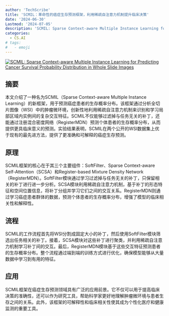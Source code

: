 ```yaml
---
author: 'TechScribe'
title: 'SCMIL：革命性的癌症生存预测框架，利用稀疏自注意力机制提升临床决策'
date: '2024-06-30'
Lastmod: '2024-07-05'
description: 'SCMIL: Sparse Context-aware Multiple Instance Learning for Predicting Cancer Survival Probability Distribution in Whole Slide Images'
categories:
  - CS.AI
# tags:
#   - emoji
---
```


[![SCMIL: Sparse Context-aware Multiple Instance Learning for Predicting Cancer Survival Probability Distribution in Whole Slide Images](https://arxiv-research-1301205113.cos.ap-guangzhou.myqcloud.com/images/2407.00664v1.pdf_0.jpg)](https://arxiv.org/abs/2407.00664v1)

## 摘要

本文介绍了一种名为SCMIL（Sparse Context-aware Multiple Instance Learning）的新框架，用于预测癌症患者的生存概率分布。该框架通过分析全切片图像（WSI）中的肿瘤微环境，创新性地利用稀疏自注意力机制来识别和学习局部区域内实例间的复杂交互特征。SCMIL不仅能够过滤掉与任务无关的补丁，还能通过注册混合密度网络（RegisterMDN）预测个体患者的生存概率分布，从而提供更具临床意义的预测。实验结果表明，SCMIL在两个公开的WSI数据集上优于现有的最先进方法，提供了更准确和可解释的癌症生存预测。<!--more-->

## 原理

SCMIL框架的核心在于其三个主要组件：SoftFilter、Sparse Context-aware Self-Attention（SCSA）和Register-based Mixture Density Network（RegisterMDN）。SoftFilter模块通过学习过滤掉与任务无关的补丁，只保留相关的补丁进行进一步分析。SCSA模块利用稀疏自注意力机制，基于补丁的形态特征和空间位置信息，将补丁分组并学习它们之间的交互关系。RegisterMDN则通过学习癌症患者群体的数据，预测个体患者的生存概率分布，增强了模型的临床相关性和解释性。

## 流程

SCMIL的工作流程首先将WSI分割成固定大小的补丁，然后使用SoftFilter模块筛选出任务相关的补丁。接着，SCSA模块对这些补丁进行聚类，并利用稀疏自注意力机制学习补丁间的交互。最后，RegisterMDN模块基于这些交互特征预测患者的生存概率分布。整个流程通过端到端的训练方式进行优化，确保模型能够从大量数据中学习到有用的特征。

## 应用

SCMIL框架在癌症生存预测领域具有广泛的应用前景。它不仅可以用于提高临床决策的准确性，还可以作为研究工具，帮助科学家更好地理解肿瘤微环境与患者生存之间的关系。此外，该框架的可解释性和临床相关性使其成为个性化医疗和健康监测的重要工具。